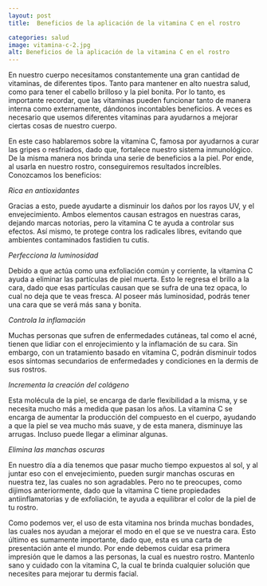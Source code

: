 ```yaml
---
layout: post
title:  Beneficios de la aplicación de la vitamina C en el rostro

categories: salud
image: vitamina-c-2.jpg
alt: Beneficios de la aplicación de la vitamina C en el rostro
---
```

En nuestro cuerpo necesitamos constantemente una gran cantidad de vitaminas, de diferentes tipos. Tanto para mantener en alto nuestra salud, como para tener el cabello brilloso y la piel bonita. Por lo tanto, es importante recordar, que las vitaminas pueden funcionar tanto de manera interna como externamente, dándonos incontables beneficios. A veces es necesario que usemos diferentes vitaminas para ayudarnos a mejorar ciertas cosas de nuestro cuerpo.

En este caso hablaremos sobre la vitamina C, famosa por ayudarnos a curar las gripes o resfriados, dado que, fortalece nuestro sistema inmunológico. De la misma manera nos brinda una serie de beneficios a la piel. Por ende, al usarla en nuestro rostro, conseguiremos resultados increíbles. Conozcamos los beneficios:

_Rica en antioxidantes_

Gracias a esto, puede ayudarte a disminuir los daños por los rayos UV, y el envejecimiento. Ambos elementos causan estragos en nuestras caras, dejando marcas notorias, pero la vitamina C te ayuda a controlar sus efectos. Así mismo, te protege contra los radicales libres, evitando que ambientes contaminados fastidien tu cutis.

_Perfecciona la luminosidad_

Debido a que  actúa como una exfoliación común y corriente, la vitamina C ayuda a eliminar las partículas de piel muerta. Esto le regresa el brillo a la cara, dado que esas partículas causan que se sufra de una tez opaca, lo cual no deja que te veas fresca. Al poseer más luminosidad, podrás tener una cara que se verá más sana y bonita.

_Controla la inflamación_

Muchas personas que sufren de enfermedades cutáneas, tal como el acné, tienen que lidiar con el enrojecimiento y la inflamación de su cara. Sin embargo, con un tratamiento basado en vitamina C, podrán disminuir todos esos síntomas secundarios de enfermedades y condiciones en la dermis de sus rostros.

_Incrementa la creación del colágeno_

Esta molécula de la piel, se encarga de darle flexibilidad a la misma,  y se necesita mucho más a medida que pasan los años. La vitamina C se encarga de aumentar la producción del compuesto en el cuerpo, ayudando a que la piel se vea mucho más suave, y de esta manera, disminuye las arrugas. Incluso puede llegar a eliminar algunas.

_Elimina las manchas oscuras_

En nuestro día a día tenemos que pasar mucho tiempo expuestos al sol, y al juntar eso con el envejecimiento, pueden surgir manchas oscuras en nuestra tez, las cuales no son agradables. Pero no te preocupes, como dijimos anteriormente, dado que la vitamina C tiene propiedades antiinflamatorias y de exfoliación, te ayuda a equilibrar el color de la piel de tu rostro.

Como podemos ver, el uso de esta vitamina nos brinda muchas bondades, las cuales nos ayudan a mejorar el modo en el que se ve nuestra cara. Esto último es sumamente importante, dado que, esta es una carta de presentación ante el mundo. Por ende debemos cuidar esa primera impresión que le damos a las personas, la cual es nuestro rostro. Mantenlo sano y cuidado con la vitamina C, la cual te brinda cualquier solución que necesites para mejorar tu dermis facial.